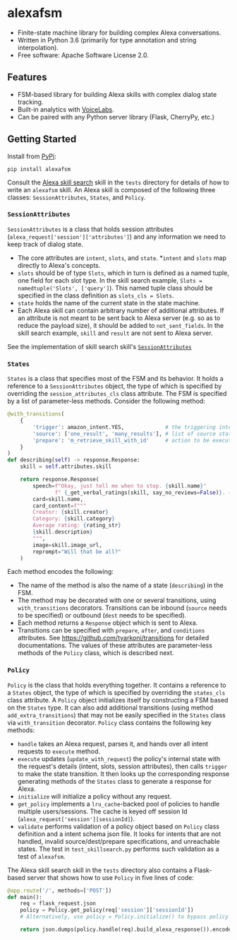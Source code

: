 alexafsm
========

* Finite-state machine library for building complex Alexa conversations.
* Written in Python 3.6 (primarily for type annotation and string interpolation).
* Free software: Apache Software License 2.0.

## Features

* FSM-based library for building Alexa skills with complex dialog state tracking. 
* Built-in analytics with [VoiceLabs](http://voicelabs.co/).
* Can be paired with any Python server library (Flask, CherryPy, etc.)

## Getting Started

Install from [PyPi](https://pypi.python.org/pypi/alexafsm): 

    pip install alexafsm

Consult the [Alexa skill search](https://github.com/allenai/alexafsm/tree/master/tests/skillsearch) skill in the `tests` directory for details of how to 
write an `alexafsm` skill. An Alexa skill is composed of the following three classes: 
`SessionAttributes`, `States`, and `Policy`.

### `SessionAttributes` 

`SessionAttributes` is a class that holds session attributes (`alexa_request['session']['attributes']`)
and any information we need to keep track of dialog state.
* The core attributes are `intent`, `slots`, and `state`. 
*`intent` and `slots` map directly to Alexa's concepts. 
* `slots` should be of type `Slots`, which in turn is defined as a named tuple, one 
field for each slot type. In the skill search example, `Slots = namedtuple('Slots', ['query']`).
This named tuple class should be specified in the class definition as `slots_cls = Slots`.
* `state` holds the name of the current state in the state machine.
* Each Alexa skill can contain arbitrary number of additional attributes. If an attribute is 
not meant to be sent back to Alexa server (e.g. so as to reduce the payload size), it should
be added to `not_sent_fields`. In the skill search example, `skill` and `result` are not sent 
to Alexa server.

See the implementation of skill search skill's [`SessionAttributes`](https://github.com/allenai/alexafsm/blob/master/tests/skillsearch/session_attributes.py)

###  `States` 

`States` is a class that specifies most of the FSM and its behavior. It holds a reference to
a `SessionAttributes` object, the type of which is specified by overriding the 
`session_attributes_cls` class attribute. The FSM is specified by a list of 
parameter-less methods. Consider the following method:

```python
@with_transitions(
    {
        'trigger': amazon_intent.YES,             # the triggering intent
        'source': ['one_result', 'many_results'], # list of source states
        'prepare': 'm_retrieve_skill_with_id'     # action to be executed before transition
    }
)
def describing(self) -> response.Response:
    skill = self.attributes.skill

    return response.Response(
        speech=f"Okay, just tell me when to stop. {skill.name}"
               f" {_get_verbal_ratings(skill, say_no_reviews=False)}. {skill.description}",
        card=skill.name,
        card_content=f"""
        Creator: {skill.creator}
        Category: {skill.category}
        Average rating: {rating_str}
        {skill.description}
        """,
        image=skill.image_url,
        reprompt="Will that be all?"
    )
```

Each method encodes the following:

* The name of the method is also the name of a state (`describing`) in the FSM.
* The method may be decorated with one or several transitions, using `with_transitions`
decorators. Transitions can be inbound (`source` needs to be specified) or outbound (`dest`
needs to be specified). 
* Each method returns a `Response` object which is sent to Alexa. 
* Transitions can be specified with `prepare`, `after`, and `conditions` attributes. See
https://github.com/tyarkoni/transitions for detailed documentations. The values of these
attributes are parameter-less methods of the `Policy` class, which is described next.
      
### `Policy` 

`Policy` is the class that holds everything together. It contains a reference to a `States` 
object, the type of which is specified by overriding the `states_cls` class attribute. A `Policy` 
object initializes itself by constructing a FSM based on the `States` type. It can also add
additional transitions (using method `add_extra_transitions`) that may not be easily specified 
in the `States` class via `with_transition` decorator. `Policy` class contains the following 
key methods:

* `handle` takes an Alexa request, parses it, and hands over all intent requests to `execute` method. 
* `execute` updates (`update_with_request`) the policy's internal state with the request's 
    details (intent, slots, session attributes), then calls `trigger` to make the state transition. 
    It then looks up the corresponding response generating methods of the `States` class to generate
    a response for Alexa.
* `initialize` will initialize a policy without any request.
* `get_policy` implements a `lru_cache`-backed pool of policies to handle multiple 
    users/sessions. The cache is keyed off session Id (`alexa_request['session'][sessionId]`). 
* `validate` performs validation of a policy object based on `Policy` class definition and
    a intent schema json file. It looks for intents that are not handled, invalid 
    source/dest/prepare specifications, and unreachable states. The test in `test_skillsearch.py`
    performs such validation as a test of `alexafsm`.
    
The Alexa skill search skill in the `tests` directory also contains a Flask-based server that shows
how to use `Policy` in five lines of code:


```python
@app.route('/', methods=['POST'])
def main():
    req = flask_request.json
    policy = Policy.get_policy(req['session']['sessionId'])
    # Alternatively, use policy = Policy.initialize() to bypass policy pool

    return json.dumps(policy.handle(req).build_alexa_response()).encode('utf-8')
```

